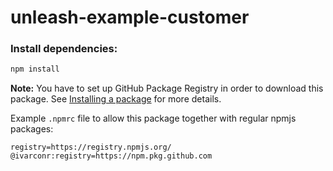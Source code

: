 # unleash-example-customer

### Install dependencies:

```sh
npm install
```
**Note:** You have to set up GitHub Package Registry in order to download this package. 
See [Installing a package](https://help.github.com/en/github/managing-packages-with-github-package-registry/configuring-npm-for-use-with-github-package-registry#installing-a-package) for more details. 

Example `.npmrc` file to allow this package together with regular npmjs packages:
```
registry=https://registry.npmjs.org/
@ivarconr:registry=https://npm.pkg.github.com